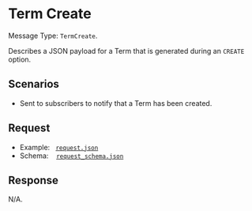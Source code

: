 # Term Create

Message Type: `TermCreate`.

Describes a JSON payload for a Term that is generated during an `CREATE` option.

## Scenarios

- Sent to subscribers to notify that a Term has been created.

## Request

- Example:&nbsp;&nbsp;&nbsp;[`request.json`](request.json)
- Schema:&nbsp;&nbsp;&nbsp;&nbsp;[`request_schema.json`](request_schema.json)

## Response

N/A.

